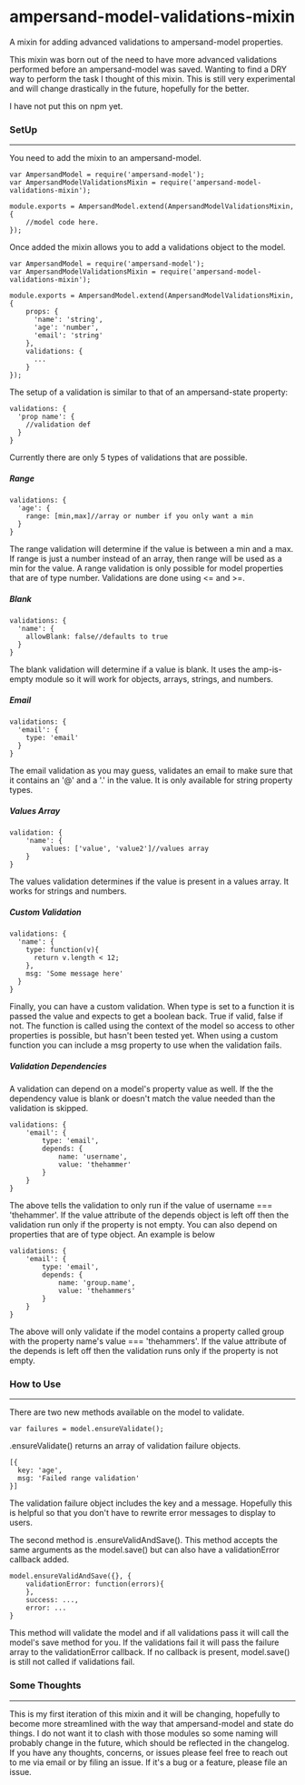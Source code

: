 # ampersand-model-validations-mixin
A mixin for adding advanced validations to ampersand-model properties.

This mixin was born out of the need to have more advanced validations performed before an ampersand-model was saved. Wanting to find a DRY way to perform the task I thought of this mixin. This is
still very experimental and will change drastically in the future, hopefully for the better.

I have not put this on npm yet.

### SetUp
---
You need to add the mixin to an ampersand-model.
```
var AmpersandModel = require('ampersand-model');
var AmpersandModelValidationsMixin = require('ampersand-model-validations-mixin');

module.exports = AmpersandModel.extend(AmpersandModelValidationsMixin, {
    //model code here.
});
```
Once added the mixin allows you to add a validations object to the model.
```
var AmpersandModel = require('ampersand-model');
var AmpersandModelValidationsMixin = require('ampersand-model-validations-mixin');

module.exports = AmpersandModel.extend(AmpersandModelValidationsMixin, {
    props: {
      'name': 'string',
      'age': 'number',
      'email': 'string'
    },
    validations: {
      ...
    }
});
```
The setup of a validation is similar to that of an ampersand-state property:
```
validations: {
  'prop name': {
    //validation def
  }
}
```
Currently there are only 5 types of validations that are possible.

##### Range
```
validations: {
  'age': {
    range: [min,max]//array or number if you only want a min
  }
}
```
The range validation will determine if the value is between a min and a max. If range is just a number instead of an array, then range will be used as a min for the value. A range validation is only possible for model properties that are of type number. Validations are done using <= and >=.

##### Blank
```
validations: {
  'name': {
    allowBlank: false//defaults to true
  }
}
```
The blank validation will determine if a value is blank. It uses the amp-is-empty module so it will work for objects, arrays, strings, and numbers.

##### Email
```
validations: {
  'email': {
    type: 'email'
  }
}
```
The email validation as you may guess, validates an email to make sure that it contains an '@' and a '.' in the value. It is only available for string property types.

##### Values Array
```
validation: {
    'name': {
        values: ['value', 'value2']//values array
    }
}
```
The values validation determines if the value is present in a values array. It works for strings and numbers.

##### Custom Validation
```
validations: {
  'name': {
    type: function(v){
      return v.length < 12;
    },
    msg: 'Some message here'
  }
}
```
Finally, you can have a custom validation. When type is set to a function it is passed the value and expects to get a boolean back. True if valid, false if not. The function is called using the context of the model so access to other properties is possible, but hasn't been tested yet. When using a custom function you can include a msg property to use when the validation fails.

##### Validation Dependencies
A validation can depend on a model's property value as well. If the the dependency value is blank or doesn't match the value needed than the validation is skipped.
```
validations: {
    'email': {
        type: 'email',
        depends: {
            name: 'username',
            value: 'thehammer'
        }
    }
}
```
The above tells the validation to only run if the value of username === 'thehammer'. If the value attribute of the depends object is left off then the validation run only if the property is not empty. You can also depend on properties that are of type object. An example is below
```
validations: {
    'email': {
        type: 'email',
        depends: {
            name: 'group.name',
            value: 'thehammers'
        }
    }
}
```
The above will only validate if the model contains a property called group with the property name's value === 'thehammers'. If the value attribute of the depends is left off then the validation runs only if the property is not empty.

### How to Use
---
There are two new methods available on the model to validate.
```
var failures = model.ensureValidate();
```
.ensureValidate() returns an array of validation failure objects.
```
[{
  key: 'age',
  msg: 'Failed range validation'
}]
```
The validation failure object includes the key and a message. Hopefully this is helpful so that you don't have to rewrite error messages to display to users.

The second method is .ensureValidAndSave(). This method accepts the same arguments as the model.save() but can also have a validationError callback added.
```
model.ensureValidAndSave({}, {
    validationError: function(errors){
    },
    success: ...,
    error: ...
}
```
This method will validate the model and if all validations pass it will call the model's save method for you. If the validations fail it will pass the failure array to the validationError callback. If no callback is present, model.save() is still not called if validations fail.

### Some Thoughts
---
This is my first iteration of this mixin and it will be changing, hopefully to become more streamlined with the way that ampersand-model and state do things. I do not want it to clash with those modules so some naming will probably change in the future, which should be reflected in the changelog. If you have any thoughts, concerns, or issues please feel free to reach out to me via email or by filing an issue. If it's a bug or a feature, please file an issue.
